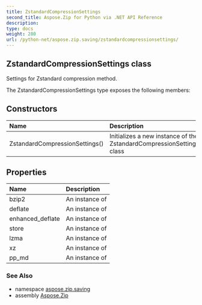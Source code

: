 ```yaml
---
title: ZstandardCompressionSettings
second_title: Aspose.Zip for Python via .NET API Reference
description: 
type: docs
weight: 280
url: /python-net/aspose.zip.saving/zstandardcompressionsettings/
---
```


## ZstandardCompressionSettings class

Settings for Zstandard compression method.

The ZstandardCompressionSettings type exposes the following members:
## Constructors
| Name | Description |
| :- | :- |
|ZstandardCompressionSettings()|Initializes a new instance of the ZstandardCompressionSettings class|
## Properties
| Name | Description |
| :- | :- |
|bzip2|An instance of|
|deflate|An instance of|
|enhanced_deflate|An instance of|
|store|An instance of|
|lzma|An instance of|
|xz|An instance of|
|pp_md|An instance of|

### See Also

* namespace [aspose.zip.saving](/zip/python-net/aspose.zip.saving/)
* assembly [Aspose.Zip](/zip/python-net/)


